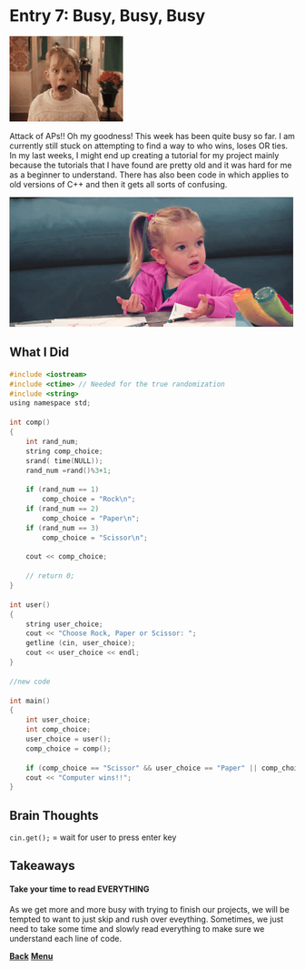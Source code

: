 # Entry 7: Busy, Busy, Busy

<img src="../images/home-alone.gif"/>

Attack of APs!! Oh my goodness! This week has been quite busy so far. 
I am currently still stuck on attempting to find a way to who wins, 
loses OR ties. In my last weeks, I might end up creating a tutorial 
for my project mainly because the tutorials that I have found are pretty
old and it was hard for me as a beginner to understand. There has also
been code in which applies to old versions of C++ and then it gets all
sorts of confusing.

<img src="../images/confuzzled.gif"/>

## What I Did

```c
#include <iostream>
#include <ctime> // Needed for the true randomization
#include <string>
using namespace std;

int comp()
{
    int rand_num;
    string comp_choice;
    srand( time(NULL));
    rand_num =rand()%3+1;
    
    if (rand_num == 1)
        comp_choice = "Rock\n";
    if (rand_num == 2)
        comp_choice = "Paper\n";
    if (rand_num == 3)
        comp_choice = "Scissor\n";
    
    cout << comp_choice;
    
    // return 0;
}

int user()
{
    string user_choice;
    cout << "Choose Rock, Paper or Scissor: ";
    getline (cin, user_choice);
    cout << user_choice << endl;
}

//new code

int main()
{
    int user_choice;
    int comp_choice;
    user_choice = user();
    comp_choice = comp();
    
    if (comp_choice == "Scissor" && user_choice == "Paper" || comp_choice == "Rock" && user_choice == "Scissor" || comp_choice == "Paper" && user_choice == "Rock")
    cout << "Computer wins!!";
}
```

## Brain Thoughts
`cin.get();` = wait for user to press enter key
<!--http://www.cplusplus.com/forum/general/39982/-->


## Takeaways
#### Take your time to read EVERYTHING
As we get more and more busy with trying to finish our projects, we will be 
tempted to want to just skip and rush over eveything. Sometimes, we just need
to take some time and slowly read everything to make sure we understand each
line of code.

[**Back**](entry06-deciding-what-to-do.md) [**Menu**](../README.md) 
<!--[**Next**](entry08-.md) -->